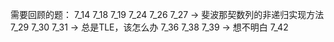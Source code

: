 需要回顾的题：
7_14
7_18
7_19
7_24
7_26
7_27 -> 斐波那契数列的非递归实现方法
7_29
7_30
7_31 -> 总是TLE，该怎么办
7_36
7_38
7_39 -> 想不明白
7_42